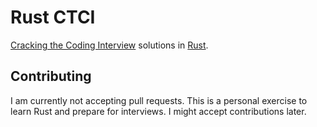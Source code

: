 Rust CTCI
===

[Cracking the Coding Interview](http://www.crackingthecodinginterview.com/) solutions in [Rust](https://www.rust-lang.org/en-US/).

## Contributing

I am currently not accepting pull requests. This is a personal exercise to learn Rust and prepare for interviews. I might accept contributions later.